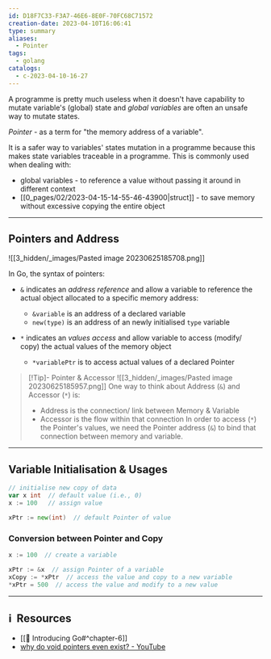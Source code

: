 ```yaml
---
id: D18F7C33-F3A7-46E6-8E0F-70FC68C71572
creation-date: 2023-04-10T16:06:41
type: summary
aliases:
  - Pointer
tags:
  - golang
catalogs:
  - c-2023-04-10-16-27
---
```


A programme is pretty much useless when it doesn't have capability to mutate variable's (global) state and *global variables* are often an unsafe way to mutate states. 

*Pointer* - as a term for "the memory address of a variable". 

It is a safer way to variables' states mutation in a programme because this makes state variables traceable in a programme. This is commonly used when dealing with: 
- global variables - to reference a value without passing it around in different context
- [[0_pages/02/2023-04-15-14-55-46-43900|struct]] - to save memory without excessive copying the entire object

---
## Pointers and Address

![[3_hidden/_images/Pasted image 20230625185708.png]]

In Go, the syntax of pointers:
- `&` indicates an *address reference* and allow a variable to reference the actual object allocated to a specific memory address:
	- `&variable` is an address of a declared variable
	- `new(type)` is an address of an newly initialised `type` variable

- `*` indicates an *values access* and allow variable to access (modify/ copy) the actual values of the memory object
	- `*variablePtr` is to access actual values of a declared Pointer


> [!Tip]- Pointer & Accessor
> ![[3_hidden/_images/Pasted image 20230625185957.png]]
> One way to think about Address (`&`) and Accessor (`*`) is: 
> - Address is the connection/ link between Memory & Variable
> - Accessor is the flow within that connection 
>In order to access (`*`) the Pointer's values, we need the Pointer address (`&`) to bind that connection between memory and variable.  

---
## Variable Initialisation & Usages

```go
// initialise new copy of data
var x int  // default value (i.e., 0)
x := 100   // assign value
```

```go
xPtr := new(int)  // default Pointer of value 
```

### Conversion between Pointer and Copy

```go
x := 100  // create a variable

xPtr := &x  // assign Pointer of a variable
xCopy := *xPtr  // access the value and copy to a new variable
*xPtr = 500  // access the value and modify to a new value
```

---
## ℹ️  Resources
- [[📕 Introducing Go#^chapter-6]]
- [why do void pointers even exist? - YouTube](https://www.youtube.com/watch?v=t7CUti_7d7c)